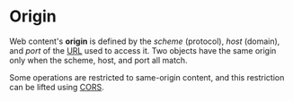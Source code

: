 # Origin

Web content's **origin** is defined by the _scheme_ (protocol), _host_ (domain), and _port_ of the [URL](./URL.md) used to access it. Two objects have the same origin only when the scheme, host, and port all match.

Some operations are restricted to same-origin content, and this restriction can be lifted using [CORS](./CORS.md).
